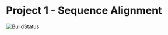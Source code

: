 # Project 1 - Sequence Alignment

![BuildStatus](https://github.com/ucsf-bmi-203-2021/HW1/workflows/HW1/badge.svg?event=push)




